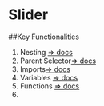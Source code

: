 # Slider

##Key Functionalities

1. Nesting [=> docs](https://sass-lang.com/documentation/style-rules#nesting)
2. Parent Selector[=> docs](https://sass-lang.com/documentation/style-rules/parent-selector)
3. Imports[=> docs](https://sass-lang.com/documentation/at-rules/import)
4. Variables [=> docs](https://sass-lang.com/documentation/variables)
5. Functions [=> docs](https://sass-lang.com/documentation/values/functions)
6. 
